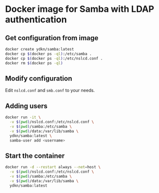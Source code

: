 # Docker image for Samba with LDAP authentication

## Get configuration from image

```bash
docker create ydkn/samba:latest
docker cp $(docker ps -ql):/etc/samba .
docker cp $(docker ps -ql):/etc/nslcd.conf .
docker rm $(docker ps -ql)
```

## Modify configuration

Edit `nslcd.conf` and `smb.conf` to your needs.

## Adding users

```bash
docker run -it \
  -v $(pwd)/nslcd.conf:/etc/nslcd.conf \
  -v $(pwd)/samba:/etc/samba \
  -v $(pwd)/data:/var/lib/samba \
  ydkn/samba:latest \
  samba-user add <username>
```

## Start the container

```bash
docker run -d --restart always --net=host \
  -v $(pwd)/nslcd.conf:/etc/nslcd.conf \
  -v $(pwd)/samba:/etc/samba \
  -v $(pwd)/data:/var/lib/samba \
  ydkn/samba:latest
```
